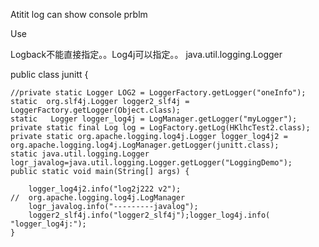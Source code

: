 Atitit log can show console prblm

Use

Logback不能直接指定。。Log4j可以指定。。
java.util.logging.Logger


public class junitt {
	
	//private static Logger LOG2 = LoggerFactory.getLogger("oneInfo");
	static  org.slf4j.Logger logger2_slf4j = LoggerFactory.getLogger(Object.class);
	static   Logger logger_log4j = LogManager.getLogger("myLogger");  
	private static final Log log = LogFactory.getLog(HKlhcTest2.class);
 	private static org.apache.logging.log4j.Logger logger_log4j2 = org.apache.logging.log4j.LogManager.getLogger(junitt.class);
	static java.util.logging.Logger logr_javalog=java.util.logging.Logger.getLogger("LoggingDemo");
	public static void main(String[] args) {
		 
		logger_log4j2.info("log2j222 v2");
	//	org.apache.logging.log4j.LogManager
		logr_javalog.info("---------javalog");
		logger2_slf4j.info("logger2_slf4j");logger_log4j.info( "logger_log4j:");
	}
